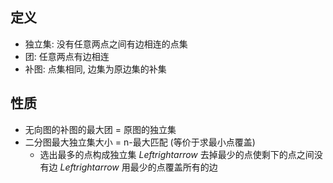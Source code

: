 ## 定义
* 独立集: 没有任意两点之间有边相连的点集
* 团:     任意两点有边相连
* 补图:   点集相同, 边集为原边集的补集
## 性质
* 无向图的补图的最大团 = 原图的独立集
* 二分图最大独立集大小 = n-最大匹配 (等价于求最小点覆盖)
	* 选出最多的点构成独立集 $Leftrightarrow$ 去掉最少的点使剩下的点之间没有边 $Leftrightarrow$ 用最少的点覆盖所有的边
